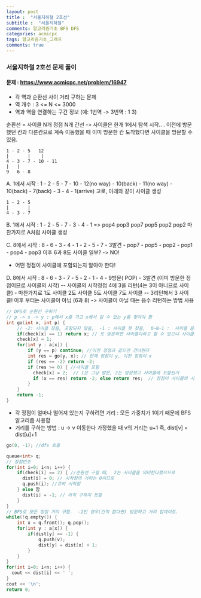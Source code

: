```yaml
---
layout: post
title :  "서울지하철 2호선"
subtitle :  "서울지하철"
comments: 알고리즘기초 BFS DFS
categories: acmicpc
tags: 알고리즘기초_그래프
comments: true
---
```


### 서울지하철 2호선 문제 풀이
#### 문제 : https://www.acmicpc.net/problem/16947

- 각 역과 순환선 사이 거리 구하는 문제
-  역 개수 :  3 <= N <= 3000
- 역과 역을 연결하는 구간 정보 (예: 1번역 -> 3번역 :  1 3)

순환선 = 사이클
N개 정점 N개 간선 -> 사이클은 한개
1에서 탐색 시작.. .  이전에 방문했던 칸과 다른칸으로 계속 이동했을 때 
이미 방문한 칸 도착했다면 사이클을 방문할 수 있음.
```
1 - 2 - 5   12
|       |    |
4 - 3 - 7 - 10 - 11 
|   | 
9   6 - 8
```
A. 1에서 시작 :  1 - 2 - 5 - 7 - 10 - 12(no way) - 10(back) - 11(no way) - 10(back) - 7(back) - 3 - 4 - 1(arrive)
고로, 아래와 같이 사이클 생성
```
1 - 2 - 5 
|       | 
4 - 3 - 7 
```
B. 1에서 시작 :  1 - 2 - 5 - 7 - 3 - 4 - 1 =>  pop4 pop3 pop7 pop5 pop2 pop2
마찬가지로 A처럼 사이클 생성

C. 8에서 시작 : 8 - 6 - 3 - 4 - 1 - 2 - 5 - 7 - 3발견 - pop7 - pop5 - pop2 - pop1 - pop4 - pop3 이후 6과 8도 사이클 일부? -> NO!

- 어떤 정점이 사이클에 포함되는지 알아야 한다!

D. 8에서 시작 : 8 - 6 - 3 - 7 - 5 - 2 - 1 - 4 - 9방문( POP) - 3발견 (이미 방문한 정점이므로 사이클의 시작) 
   -- 사이클의 시작정점 4에 3을 리턴(4는 3이 아니므로 사이클) - 마찬가지로 1도 사이클 2도 사이클 5도 사이클 7도 사이클
   -- 3리턴해서 3 사이클! 이후 부터는 사이클이 아님 (6과 8) -> 사이클이 아닐 때는 음수  리턴하는 방법 사용


```c++
// DFS로 순환선 구하기 
// p -> x -> y : p에서 x를 가고 x에서 갈 수 있는 y를 찾아야 함
int go(int x, int p) {
    // -2: 사이클 찾음, 포함되지 않음,  -1 : 사이클 못 찾음,  0~N-1 :  사이클 음음, 시작정점 인덱스 리턴
    if(check[x] == 1) return x; // 또 받문하면 사이클이라고 할 수 있으니 사이클의 시작인덱스인 x를 리턴
    check[x] = 1;
    for(int y : a[x]) {
        if (y == p) continue; //이전 정점과 같으면 건너뛴다
        int res = go(y, x); // 현재 정점이 y, 이전 정점이 x
        if (res == -2) return -2;
        if (res >= 0) { //사이클 포함
          check[x] = 2;  // 1은 그냥 방문, 2는 방문했고 사이클에 포함된거
          if (x == res) return -2; else return res;  // 정점이 사이클의 시작점과 같으면 지금부터 리턴하는 정점은 사이클에 포함하면 안되므로 -2, 아니면  사이클의 시작 정점 리턴
        }
    }
    return -1;
}
```

- 각 정점이 얼마나 떨어져 있는지 구하려면 거리 : 모든 가중치가 1이기 때문에 BFS알고리즘 사용함
- 거리를 구하는 방법 :  u → v 이동한다 가정했을 때 v의 거리는 u+1 즉, dist[v] = dist[u]+1



```C++
go(0, -1); //dfs 호출

queue<int> q;
// 정점번호 
for(int i=0; i<n; i++) {
    if(check[i] == 2) { //순환선 구할 때,  2는 사이클을 의미한다했으므로
      dist[i] = 0; // 시작점의 거리는 0이므로 
      q.push(i); //큐의 시작점
    } else 함
      dist[i] = -1; // 아직 구하지 못함
    }
}
// BFS로 모든 정점 거리 구함.  -1인 경우(간적 없다면) 방문하고 거리 업데이트. 
while(!q.empty()) {
    int x = q.front(); q.pop();
    for(int y : a[x]) {
        if(dist[y] == -1) {
            q.push(v);
            dist[y] = dist[x] + 1;
        }
    }
}
for(int i=0; i<n; i++) {
  cout << dist[i] << ' ';
}
cout << '\n';
return 0;
```

